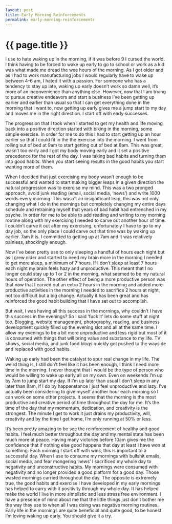 ```yaml
---
layout: post
title: Early Morning Reinforcements
permalink: early-morning-reinforcements
---
```


# {{ page.title }}

I use to hate waking up in the morning, if it was before 9 I cursed the world. I think having to be forced to wake up early to go to school or work as a kid was what made me dread the wee hours of the morning. As I got older and as I had to work manufacturing jobs I would regularly have to wake up between 4-6 am, I hated it with a passion. For someone who has a tendency to stay up late, waking up early doesn’t work so damn well, it’s more of an inconvenience than anything else. However, now that I am trying to pursue creative endeavors and start a business I’ve been getting up earlier and earlier than usual so that I can get everything done in the morning that I want to, now getting up early gives me a jump start to my day and moves me in the right direction. I start off with early successes.

The progression that I took when I started to get my health and life moving back into a positive direction started with biking in the morning, some simple exercise. In order for me to do this I had to start getting up an hour earlier so that I could fit in the the exercise into the morning. I went from rolling out of bed at 9am to start getting out of bed at 8am. This was great, wasn’t too early and I got my body moving early and it set a positive precedence for the rest of the day. I was taking bad habits and turning them into good habits. When you start seeing results in the good habits you start wanting more of them.

When I decided that just exercising my body wasn’t enough to be successful and wanted to start making bigger leaps in a given direction the natural progression was to exercise my mind. This was a two pronged approach, avoid junk reading (email, social media, ‘news’) and write 1000 words every morning. This wasn’t an insignificant leap, this was not only changing what I do in the mornings but completely changing my entire days schedule and retraining myself that years of bad habit had entrenched in my psyche. In order for me to be able to add reading and writing to my morning routine along with my exercising I needed to carve out another hour of time. I couldn’t carve it out after my exercising, unfortunately I have to go to my day job, so the only place I could carve out that time was by waking up earlier. 7am it is. I committed to getting up at 7am and it was relatively painless, shockingly enough.

Now I’ve been pretty use to only sleeping a handful of hours each night but as I grew older and started to need my brain more in the morning I needed to get more sleep, a minimum of 7 hours. If I don’t sleep at least 7 hours each night my brain feels hazy and unproductive. This meant that I no longer could stay up to 1 or 2 in the morning, what seemed to be my natural hours of operation. The other effect of being a more productive person was that now that I carved out an extra 2 hours in the morning and added more productive activities in the morning I needed to sacrifice 2 hours at night, not too difficult but a big change. Actually it has been great and has reinforced the good habit building that I have set out to accomplish.

But wait, I was having all this success in the mornings, why couldn’t I have this success in the evenings? So I said ‘fuck it’ lets do some stuff at night too. Blogging, website management, photography, reading, and business development quickly filled up the evening slot and all at the same time. I allow my evenings to be a bit more unproductive and less rigid but most of it is consumed with things that will bring value and substance to my life. TV shows, social media, and junk food blogs quickly got pushed to the wayside and replaced with good habits.

Waking up early had been the catalyst to spur real change in my life. The weird thing is, I still don’t feel like it has been enough, I think I need more time in the morning. I never thought that I would be the type of person who would be willing to wake up early all on my own. Even on weekends I’m up by 7am to jump start my day. If I’m up later than usual I don’t sleep in any later than 8am, if I do by happenstance I just feel unproductive and lazy. I’ve actually been considering to give myself another hour each morning so I can work on some other projects. It seems that the morning is the most productive and creative period of time throughout the day for me. It’s the time of the day that my momentum, dedication, and creativity is the strongest. The minute I get to work it just drains my productivity, will, creativity and by the time I get home, I’m only running at 50% or less.

It’s been pretty amazing to be see the reinforcement of healthy and good habits. I feel much better throughout the day and my mental state has been much more at peace. Having many victories before 10am gives me the confidence that if nothing else good happens that day at least I have won at something. Each morning I start off with wins, this is important to a successful day. When I use to consume my mornings with bullshit emails, social media, and fear mongering ‘news’ I sacrificed my whole day to negativity and unconstructive habits. My mornings were consumed with negativity and no longer provided a good platform for a good day. Those wasted mornings carried throughout the day. The opposite is extremely true, the good habits and exercise I have developed in my early mornings has helped to carry with it positivity through my whole day. It has helped make the world I live in more simplistic and less stress free environment. I have a presence of mind about me that the little things just don’t bother me the way they use to when all I was doing was negative morning routines. Early life in the mornings are quite beneficial and quite good, to be honest I’m loving waking up early. You should give it a try.
